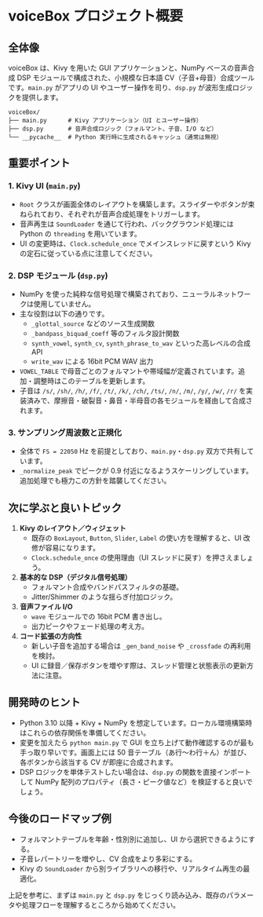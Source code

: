 # voiceBox プロジェクト概要

## 全体像
voiceBox は、Kivy を用いた GUI アプリケーションと、NumPy ベースの音声合成 DSP モジュールで構成された、小規模な日本語 CV（子音+母音）合成ツールです。`main.py` がアプリの UI やユーザー操作を司り、`dsp.py` が波形生成ロジックを提供します。

```
voiceBox/
├── main.py      # Kivy アプリケーション（UI とユーザー操作）
├── dsp.py       # 音声合成ロジック（フォルマント、子音、I/O など）
└── __pycache__  # Python 実行時に生成されるキャッシュ（通常は無視）
```

## 重要ポイント
### 1. Kivy UI (`main.py`)
- `Root` クラスが画面全体のレイアウトを構築します。スライダーやボタンが束ねられており、それぞれが音声合成処理をトリガーします。
- 音声再生は `SoundLoader` を通じて行われ、バックグラウンド処理には Python の `threading` を用いています。
- UI の変更時は、`Clock.schedule_once` でメインスレッドに戻すという Kivy の定石に従っている点に注意してください。

### 2. DSP モジュール (`dsp.py`)
- NumPy を使った純粋な信号処理で構築されており、ニューラルネットワークは使用していません。
- 主な役割は以下の通りです。
  - `_glottal_source` などのソース生成関数
  - `_bandpass_biquad_coeff` 等のフィルタ設計関数
  - `synth_vowel`, `synth_cv`, `synth_phrase_to_wav` といった高レベルの合成 API
  - `write_wav` による 16bit PCM WAV 出力
- `VOWEL_TABLE` で母音ごとのフォルマントや帯域幅が定義されています。追加・調整時はこのテーブルを更新します。
- 子音は `/s/`, `/sh/`, `/h/`, `/f/`, `/t/`, `/k/`, `/ch/`, `/ts/`, `/n/`, `/m/`, `/y/`, `/w/`, `/r/` を実装済みで、摩擦音・破裂音・鼻音・半母音の各モジュールを経由して合成されます。

### 3. サンプリング周波数と正規化
- 全体で `FS = 22050` Hz を前提としており、`main.py`・`dsp.py` 双方で共有しています。
- `_normalize_peak` でピークが 0.9 付近になるようスケーリングしています。追加処理でも極力この方針を踏襲してください。

## 次に学ぶと良いトピック
1. **Kivy のレイアウト／ウィジェット**
   - 既存の `BoxLayout`, `Button`, `Slider`, `Label` の使い方を理解すると、UI 改修が容易になります。
   - `Clock.schedule_once` の使用理由（UI スレッドに戻す）を押さえましょう。
2. **基本的な DSP（デジタル信号処理）**
   - フォルマント合成やバンドパスフィルタの基礎。
   - Jitter/Shimmer のような揺らぎ付加ロジック。
3. **音声ファイル I/O**
   - `wave` モジュールでの 16bit PCM 書き出し。
   - 出力ピークやフェード処理の考え方。
4. **コード拡張の方向性**
   - 新しい子音を追加する場合は `_gen_band_noise` や `_crossfade` の再利用を検討。
   - UI に録音／保存ボタンを増やす際は、スレッド管理と状態表示の更新方法に注意。

## 開発時のヒント
- Python 3.10 以降 + Kivy + NumPy を想定しています。ローカル環境構築時はこれらの依存関係を準備してください。
- 変更を加えたら `python main.py` で GUI を立ち上げて動作確認するのが最も手っ取り早いです。画面上には 50 音テーブル（あ行〜わ行＋ん）が並び、各ボタンから該当する CV が即座に合成されます。
- DSP ロジックを単体テストしたい場合は、`dsp.py` の関数を直接インポートして NumPy 配列のプロパティ（長さ・ピーク値など）を検証すると良いでしょう。

## 今後のロードマップ例
- フォルマントテーブルを年齢・性別別に追加し、UI から選択できるようにする。
- 子音レパートリーを増やし、CV 合成をより多彩にする。
- Kivy の `SoundLoader` から別ライブラリへの移行や、リアルタイム再生の最適化。

上記を参考に、まずは `main.py` と `dsp.py` をじっくり読み込み、既存のパラメータや処理フローを理解するところから始めてください。

